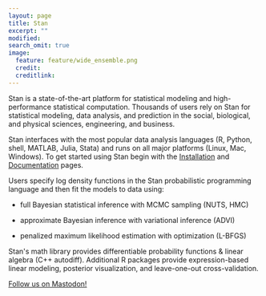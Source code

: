 ```yaml
---
layout: page
title: Stan
excerpt: ""
modified:
search_omit: true
image:
  feature: feature/wide_ensemble.png
  credit:
  creditlink:
---
```



Stan is a state-of-the-art platform for statistical modeling
and high-performance statistical computation.  Thousands of users rely
on Stan for statistical modeling, data analysis, and prediction in
the social, biological, and physical sciences, engineering, and
business.

Stan interfaces with the most popular data analysis languages <span
class="note">(R, Python, shell, MATLAB, Julia, Stata)</span> and runs
on all major platforms <span class="note">(Linux, Mac,
Windows)</span>. To get started using Stan begin with the 
[Installation](/users/interfaces) and [Documentation](/users/documentation/) pages.


Users specify log density functions in the Stan probabilistic
programming language and then fit the models to data using:

* full Bayesian statistical inference with MCMC sampling <span
class="note">(NUTS, HMC)</span>

* approximate Bayesian inference with variational inference <span
class="note">(ADVI)</span>

* penalized maximum likelihood estimation with optimization <span
class="note">(L-BFGS)</span>

Stan's math library provides differentiable probability functions
&amp; linear algebra <span class="note">(C++ autodiff)</span>.
Additional R packages provide expression-based linear modeling,
posterior visualization, and leave-one-out cross-validation.

<a rel="me" href="https://bayes.club/@mcmc_stan">Follow us on Mastodon!</a>
